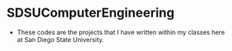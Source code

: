 # SDSUComputerEngineering
- These codes are the projects that I have written within my classes here at San Diego State University.
